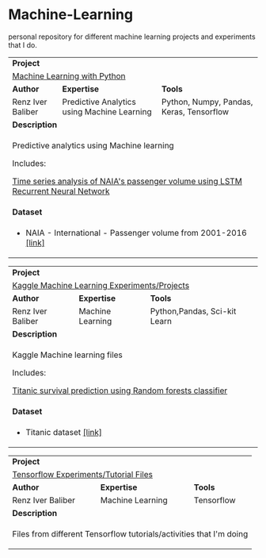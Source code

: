 # Machine-Learning
personal repository for different machine learning projects and experiments that I do. 

<table>
<tr></tr>
<tr>
<td colspan="4"><b>Project</b></td>
</tr>
<tr>
<td colspan="3">
<a href="https://github.com/renziver/Data-Analysis/tree/master/Data%20Analysis%20with%20Python/">Machine Learning with Python</a>
</td>
</tr>  
<tr>
<td><b>Author</b></td>
<td><b>Expertise</b></td>
<td><b>Tools</b></td>
</tr>
<tr>
<td>
Renz Iver Baliber
</td>
<td>
Predictive Analytics using Machine Learning
</td>
<td>
Python,
Numpy, Pandas, Keras, Tensorflow  
</td>
</tr>
<tr>
<td colspan="4"><b>Description</b></td>
</tr>
<tr>
<td colspan="4">
<p>Predictive analytics using Machine learning </p>
<p>Includes:</p>
  
[Time series analysis of NAIA's passenger volume using LSTM Recurrent Neural Network](http://nbviewer.jupyter.org/github/renziver/Machine-Learning/blob/master/Predictive%20Analytics%20using%20Machine%20Learning/NAIA%20Passenger%20Volume%20Prediction/Time%20Series%20Prediction%20of%20NAIA%27s%20Passenger%20volume%20using%20LSTM%20Recurrent%20Neural%20Network.ipynb)

</td>
</tr>
<tr>
<td colspan="4"><b>Dataset</b></td>
</tr>
<tr>
<td colspan="4">
<ul>
<li>NAIA - International - Passenger volume from 2001-2016 <a href="https://github.com/renziver/Machine-Learning/blob/master/Predictive%20Analytics%20using%20Machine%20Learning/NAIA%20Passenger%20Volume%20Prediction/Dataset/naia_international_01-16.csv" target="_blank">[link]</a></li>
</ul>
</td>
</tr>
</table>

<table>
<tr></tr>
<tr>
<td colspan="4"><b>Project</b></td>
</tr>
<tr>
<td colspan="3">
<a href="https://github.com/renziver/Machine-Learning/tree/master/Kaggle">Kaggle Machine Learning Experiments/Projects</a>
</td>
</tr>  
<tr>
<td><b>Author</b></td>
<td><b>Expertise</b></td>
<td><b>Tools</b></td>
</tr>
<tr>
<td>
Renz Iver Baliber
</td>
<td>
Machine Learning
</td>
<td>
Python,Pandas, Sci-kit Learn 
</td>
</tr>
<tr>
<td colspan="4"><b>Description</b></td>
</tr>
<tr>
<td colspan="4">
<p>Kaggle Machine learning files </p>
<p>Includes:</p>
  
[Titanic survival prediction using Random forests classifier](http://nbviewer.jupyter.org/github/renziver/Machine-Learning/blob/master/Kaggle/Titanic%20Prediction/Survival%20prediction%20in%20Titanic%20using%20Random%20Forests%20Classifier.ipynb)

</td>
</tr>
<tr>
<td colspan="4"><b>Dataset</b></td>
</tr>
<tr>
<td colspan="4">
<ul>
<li>Titanic dataset <a href="https://github.com/renziver/Machine-Learning/tree/master/Kaggle/Titanic%20Prediction/Dataset" target="_blank">[link]</a></li>
</ul>
</td>
</tr>
</table>

<table>
<tr></tr>
<tr>
<td colspan="4"><b>Project</b></td>
</tr>
<tr>
<td colspan="3">
<a href="https://github.com/renziver/Machine-Learning/tree/master/TensorFlow">Tensorflow Experiments/Tutorial Files</a>
</td>
</tr>  
<tr>
<td><b>Author</b></td>
<td><b>Expertise</b></td>
<td><b>Tools</b></td>
</tr>
<tr>
<td>
Renz Iver Baliber
</td>
<td>
Machine Learning
</td>
<td>
Tensorflow
</td>
</tr>
<tr>
<td colspan="4"><b>Description</b></td>

</tr>
<tr>
<td colspan="4">
<p>Files from different Tensorflow tutorials/activities that I'm doing</p>
  </td>
  </tr>
</table>

